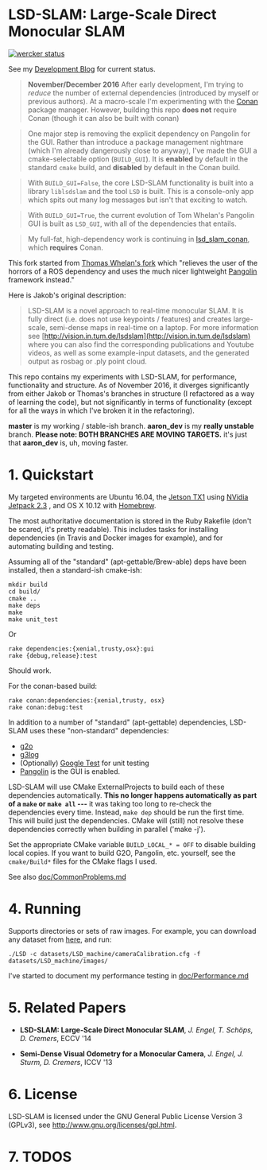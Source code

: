 # LSD-SLAM: Large-Scale Direct Monocular SLAM

[![wercker status](https://app.wercker.com/status/4c30e195acc92af03c75e1f3451b6916/m/master "wercker status")](https://app.wercker.com/project/byKey/4c30e195acc92af03c75e1f3451b6916)

See my [Development Blog](https://faculty.washington.edu/amarburg/press/category/lsdslam/) for current status.

> __November/December 2016__ After early development, I'm trying to _reduce_ the number of external dependencies (introduced by myself or previous authors).   At a macro-scale I'm  experimenting with the [Conan](https://conan.io/) package manager.  However, building this repo __does not__ require Conan (though it can also be built with conan)

> One major step is removing the explicit dependency on Pangolin for the GUI.  Rather than introduce a package management nightmare (which I'm already dangerously close to anyway),  I've made the GUI a cmake-selectable option (`BUILD_GUI`).   It is __enabled__ by default in the standard `cmake` build, and __disabled__ by default in the Conan build.

> With `BUILD_GUI=False`, the core LSD-SLAM functionality is built into a library `liblsdslam` and the tool `LSD` is built.   This is a console-only app which spits out many log messages but isn't that exciting to watch.

> With `BUILD_GUI=True`, the current evolution of Tom Whelan's Pangolin GUI is built as `LSD_GUI`, with all of the dependencies that entails.

>  My full-fat, high-dependency work is continuing in [lsd_slam_conan](https://github.com/amarburg/lsd_slam_conan), which __requires__ Conan.

This fork started from [Thomas Whelan's fork](https://github.com/mp3guy/lsd_slam) which "relieves the user of the horrors of a ROS dependency and uses the much nicer lightweight [Pangolin](https://github.com/stevenlovegrove/Pangolin) framework instead."

Here is Jakob's original description:

> LSD-SLAM is a novel approach to real-time monocular SLAM. It is fully direct
> (i.e. does not use keypoints / features) and creates large-scale,
> semi-dense maps in real-time on a laptop. For more information see
> [http://vision.in.tum.de/lsdslam](http://vision.in.tum.de/lsdslam)
> where you can also find the corresponding publications and Youtube videos, as well as some
> example-input datasets, and the generated output as rosbag or .ply point cloud.

This repo contains my experiments with LSD-SLAM, for performance, functionality
and structure.   As of November 2016, it diverges significantly from either Jakob
or Thomas's branches in structure (I refactored as a way of learning the code),
but not significantly in terms of functionality (except for all the ways in which
I've broken it in the refactoring).   

**master**  is my working / stable-ish branch.   **aaron_dev** is my **really unstable** branch.   **Please note: BOTH BRANCHES ARE MOVING TARGETS.**  it's just that **aaron_dev** is, uh, moving faster.

# 1. Quickstart

My targeted environments are Ubuntu 16.04, the [Jetson TX1](http://www.nvidia.com/object/jetson-tx1-module.html) using [NVidia Jetpack 2.3](https://developer.nvidia.com/embedded/jetpack) , and OS X 10.12 with [Homebrew](http://brew.sh/).

The most authoritative documentation is stored in the Ruby Rakefile (don't be scared, it's
pretty readable).   This includes tasks for installing dependencies (in Travis and Docker images for example),
and for automating building and testing.

Assuming all of the "standard" (apt-gettable/Brew-able) deps have been installed, then a standard-ish cmake-ish:

    mkdir build
    cd build/
    cmake ..
    make deps
    make
    make unit_test

Or

    rake dependencies:{xenial,trusty,osx}:gui
    rake {debug,release}:test

Should work.

For the conan-based build:

    rake conan:dependencies:{xenial,trusty, osx}
    rake conan:debug:test


In addition to a number of "standard" (apt-gettable) dependencies,
LSD-SLAM uses these "non-standard" dependencies:
 * [g2o](https://github.com/RainerKuemmerle/g2o)
 * [g3log](https://github.com/KjellKod/g3log)
 * (Optionally) [Google Test](https://github.com/google/googletest) for unit testing
 * [Pangolin](https://github.com/stevenlovegrove/Pangolin) is the GUI is enabled.

LSD-SLAM will use CMake ExternalProjects to build each of these
dependencies automatically.  **This no longer happens automatically as part
of a `make` or `make all` ---** it was taking too long to re-check the dependencies
every time.   Instead, `make dep` should be run the first time.  This will
build just the dependencies.  CMake will (still) not resolve these dependencies
correctly when building in parallel ('make -j').

Set the appropriate CMake variable `BUILD_LOCAL_* = OFF` to disable building
local copies.  If you want to build G2O, Pangolin, etc. yourself, see
the `cmake/Build*` files for the CMake flags I used.

See also [doc/CommonProblems.md](doc/CommonProblems.md)

# 4. Running

Supports directories or sets of raw images. For example, you can download
any dataset from [here](http://vision.in.tum.de/lsdslam), and run:

    ./LSD -c datasets/LSD_machine/cameraCalibration.cfg -f datasets/LSD_machine/images/

I've started to document my performance testing in [doc/Performance.md](doc/Performance.md)

# 5. Related Papers

* **LSD-SLAM: Large-Scale Direct Monocular SLAM**, *J. Engel, T. Schöps, D. Cremers*, ECCV '14

* **Semi-Dense Visual Odometry for a Monocular Camera**, *J. Engel, J. Sturm, D. Cremers*, ICCV '13

# 6. License

LSD-SLAM is licensed under the GNU General Public License Version 3 (GPLv3), see http://www.gnu.org/licenses/gpl.html.

# 7. TODOS
